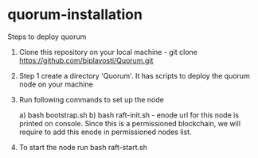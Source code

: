 # quorum-installation

Steps to deploy quorum 

1) Clone this repository on your local machine - git clone https://github.com/biplavosti/Quorum.git

2) Step 1 create a directory 'Quorum'. It has scripts to deploy the quorum node on your machine

3) Run following commands to set up the node

	a) bash bootstrap.sh
	b) bash raft-init.sh	- enode url for this node is printed on console. Since this is a permissioned blockchain, we will require to add this enode in permissioned nodes list.

4) To start the node run 
		bash raft-start.sh
	